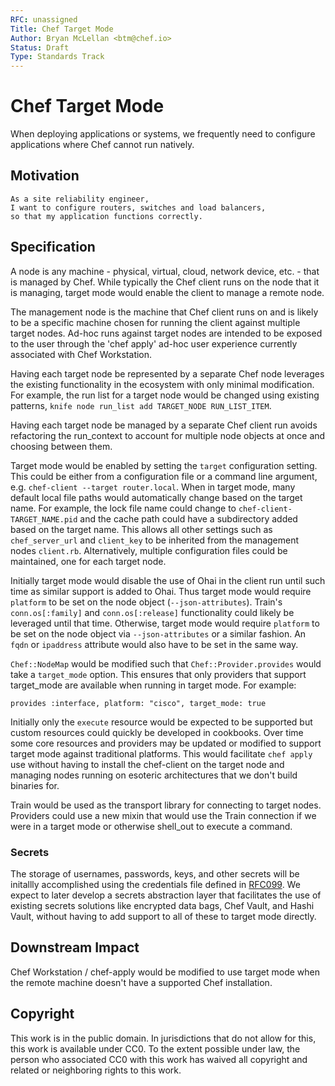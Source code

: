 ```yaml
---
RFC: unassigned
Title: Chef Target Mode
Author: Bryan McLellan <btm@chef.io>
Status: Draft
Type: Standards Track
---
```


# Chef Target Mode

When deploying applications or systems, we frequently need to configure
applications where Chef cannot run natively.

## Motivation
    
    As a site reliability engineer,
    I want to configure routers, switches and load balancers,
    so that my application functions correctly.

## Specification

A node is any machine - physical, virtual, cloud, network device, etc. - that
is managed by Chef. While typically the Chef client runs on the node that it is
managing, target mode would enable the client to manage a remote node.

The management node is the machine that Chef client runs on and is likely to be a
specific machine chosen for running the client against multiple target nodes.
Ad-hoc runs against target nodes are intended to be exposed to the user through
the 'chef apply' ad-hoc user experience currently associated with Chef
Workstation.

Having each target node be represented by a separate Chef node leverages
the existing functionality in the ecosystem with only minimal modification. For
example, the run list for a target node would be changed using existing
patterns, `knife node run_list add TARGET_NODE RUN_LIST_ITEM`.

Having each target node be managed by a separate Chef client run avoids
refactoring the run\_context to account for multiple node objects at once and
choosing between them.

Target mode would be enabled by setting the `target` configuration setting.
This could be either from a configuration file or a command line argument, e.g.
`chef-client --target router.local`. When in target mode, many default local
file paths would automatically change based on the target name. For example,
the lock file name could change to `chef-client-TARGET_NAME.pid` and the
cache path could have a subdirectory added based on the target name. This
allows all other settings such as `chef_server_url` and `client_key` to be
inherited from the management nodes `client.rb`. Alternatively, multiple
configuration files could be maintained, one for each target node.

Initially target mode would disable the use of Ohai in the client run until
such time as similar support is added to Ohai. Thus target mode would require
`platform` to be set on the node object (`--json-attributes`). Train's
`conn.os[:family]` and `conn.os[:release]` functionality could likely be
leveraged until that time. Otherwise, target mode would require `platform` to
be set on the node object via `--json-attributes` or a similar fashion. An
`fqdn` or `ipaddress` attribute would also have to be set in the same way.

`Chef::NodeMap` would be modified such that `Chef::Provider.provides` would
take a `target_mode` option. This ensures that only providers that support
target\_mode are available when running in target mode. For example:

```
provides :interface, platform: "cisco", target_mode: true
```

Initially only the `execute` resource would be expected to be supported but
custom resources could quickly be developed in cookbooks.  Over time some core
resources and providers may be updated or modified to support target mode
against traditional platforms. This would facilitate `chef apply` use without
having to install the chef-client on the target node and managing nodes running
on esoteric architectures that we don't build binaries for.

Train would be used as the transport library for connecting to target nodes.
Providers could use a new mixin that would use the Train connection if we were
in a target mode or otherwise shell\_out to execute a command.

### Secrets

The storage of usernames, passwords, keys, and other secrets will be
initallly accomplished using the credentials file defined in
[RFC099](https://github.com/chef/chef-rfc/blob/master/rfc099-authentication-config-file.md).
We expect to later develop a secrets abstraction layer that facilitates the use
of existing secrets solutions like encrypted data bags, Chef Vault, and Hashi
Vault, without having to add support to all of these to target mode directly.

## Downstream Impact

Chef Workstation / chef-apply would be modified to use target mode when the
remote machine doesn't have a supported Chef installation.

## Copyright

This work is in the public domain. In jurisdictions that do not allow for this,
this work is available under CC0. To the extent possible under law, the person
who associated CC0 with this work has waived all copyright and related or
neighboring rights to this work.
